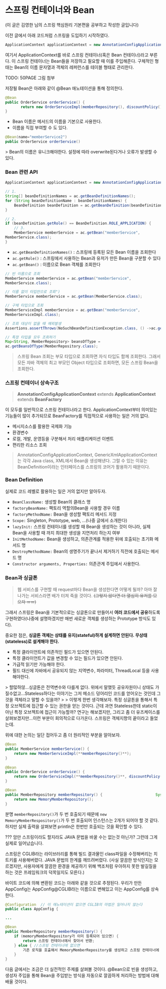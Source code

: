 # 스프링 컨테이너와 Bean
(이 글은 김영한 님의 스프링 핵심원리 기본편을 공부하고 작성한 글입니다)

이전 글에서 아래 코드처럼 스프링을 도입하기 시작하였다.

```java
ApplicationContext applicationContext = new AnnotationConfigApplicationContext(AppConfig.class);
```

여기서 ApplicationContext를 바로 스프링 컨테이너(혹은 Bean 컨테이너)라고 부른다. 이 스프링 컨테이너는 Bean들을 저장하고 필요할 때 이를 주입해준다. 구체적인 형태는 Bean의 이름 문자열과 객체의 레퍼런스를 테이블 형태로 관리한다.

TODO: 50PAGE 그림 첨부

저장될 Bean은 아래와 같이 @Bean 애노테이션을 통해 정의한다.

```java
@Bean
public OrderService orderService() {
       return new OrderServiceImpl(memberRepository(), discountPolicy());
}
```

- Bean 이름은 메서드의 이름을 기본으로 사용한다.
- 이름을 직접 부여할 수 도 있다.
```java
@Bean(name="memberService2")
public OrderService orderService()
```

<Caution>
> Bean의 이름은 유니크해야한다. 설정에 따라 overwrite된다거나 오류가 발생할 수 있다.  


### Bean 관련 API

```java
ApplicationContext applicationContext = new AnnotationConfigApplicationContext(AppConfig.class);

// 1.
String[] beanDefinitionNames = ac.getBeanDefinitionNames();
for (String beanDefinitionName : beanDefinitionNames) {
    BeanDefinition beanDefinition = ac.getBeanDefinition(beanDefinitionName);
}

// 2.
if (beanDefinition.getRole() == BeanDefinition.ROLE_APPLICATION) {
    // 3.
    MemberService memberService = ac.getBean("memberService",
MemberService.class);
}
```

- `ac.getBeanDefinitionNames()` : 스프링에 등록된 모든 Bean 이름을 조회한다
- `ac.getRole()` : 스프링에서 사용하는 Bean과 유저가 만든 Bean을 구분할 수 있다
- `ac.getBean()` : 이름으로 Bean 객체를 조회한다

```java
// 빈 이름으로 조회
MemberService memberService = ac.getBean("memberService",
MemberService.class);

// 이름 없이 타입만으로 조회")
MemberService memberService = ac.getBean(MemberService.class);

// 구체 타입으로 조회
MemberServiceImpl memberService = ac.getBean("memberService",
MemberServiceImpl.class);

// 조회 대상이 없을 때 예외발생
Assertions.assertThrows(NoSuchBeanDefinitionException.class, () ->ac.getBean("xxxxx", MemberService.class));

// 특정 타입을 모두 조회하기
Map<String, MemberRepository> beansOfType =
ac.getBeansOfType(MemberRepository.class);
```

> 스프링 Bean 조회는 부모 타입으로 조회하면 자식 타입도 함께 조회한다. 그래서 모든 자바 객체의 최고 부모인 Object 타입으로 조회하면, 모든 스프링 Bean을 조회한다.  


### 스프링 컨테이너 상속구조

> **AnnotationConfigApplicationContext** extends **ApplicationContext** extends **BeanFactory**  

이 모두를 일반적으로 스프링 컨테이너라고 한다. ApplicationContext부터 의미있는 기능들이 많이 추가되므로 BeanFactory를 직접적으로 사용하는 일은 거의 없다.

- 메시지소스를 활용한 국제화 기능
- 환경변수
- 로컬, 개발, 운영등을 구분해서 처리 애플리케이션 이벤트
- 편리한 리소스 조회


> AnnotationConfigApplicationContext, GenericXmlApplicationContext는 각각 Java class, XML에서 Bean을 생성해낸다. 그럴 수 있는 이유는 BeanDefinition이라는 인터페이스를 스프링의 코어가 활용하기 때문이다.  

### Bean Definition
실제로 코드 레벨로 활용하는 일은 거의 없지만 알아두자.

- `BeanClassName:` 생성할 Bean의 클래스 명
- `factoryBeanName:` 팩토리 역할의Bean을 사용할 경우 이름
- `factoryMethodName:` Bean을 생성할 팩토리 메서드 지정
- `Scope:` Singleton, Prototype, web, ...(나중 글에서 소개한다)
- `lazyInit:` 스프링 컨테이너를 생성할 때 Bean을 생성하는 것이 아니라, 실제 Bean을 사용할 때 까지 최대한 생성을 지연처리 하는지 여부
- `InitMethodName:` Bean을 생성하고, 의존관계를 적용한 뒤에 호출되는 초기화 메서드 명
- `DestroyMethodName:` Bean의 생명주기가 끝나서 제거하기 직전에 호출되는 메서드 명
- `Constructor arguments, Properties:` 의존관계 주입에서 사용한다.


### Bean과 싱글톤

> 웹 서비스를 구현할 때 request마다 Bean을 생성한다면 어떻게 될까? 아마 잘나가는 서비스라면 배가 터져 죽을 것이다. ~~(그렇지 않다면 더 열심히 유저를 모으자 ㅠㅠ)~~  

그래서 스프링은 Bean을 기본적으로는 싱글톤으로 만들어서 **여러 코드에서 공유**하도록 구현하였다(나중에 설명하겠지만 매번 새로운 객체를 생성하는 Prototype 방식도 있다).

중요한 점은,
**싱글톤 객체는 상태를 유지(stateful)하게 설계하면 안된다. 무상태(stateless)로 설계해야 한다.**

- 특정 클라이언트에 의존적인 필드가 있으면 안된다.
- 특정 클라이언트가 값을 변경할 수 있는 필드가 있으면 안된다.
- 가급적 읽기만 가능해야 한다.
- 필드 대신에 자바에서 공유되지 않는 지역변수, 파라미터, ThreadLocal 등을 사용해야한다.

<Question>
> 할많하않...싱글톤은 전역변수와 다를게 없다. 위에서 말했듯 공유자원이니 상태도 가질수없고...Stateless하다는 이야기는 그저 메소드 덩어리인 코드를 얻어오는 것인데 그것을 객체라고 말할 수 있을까?  
>   
> 이렇게 한번 생각해보자. 특정 싱글톤을 통해서 특정 오브젝트에 접근할 수 있는 권한을 얻는 것이다. 근데 과연 Stateless한데 static이 아닌 특정 오브젝트에 접근이 가능할까? 연구는 해보겠지만, 그리고 좀 더 유즈케이스를 살펴보겠지만...이런 부분이 회의적으로 다가온다. 스프링은 객체지향의 끝이라고 들었는데.  


위에 대한 논의는 일단 접어두고 좀 더 원리적인 부분을 알아보자.

```java
@Bean
public MemberService memberService() {
	return new MemberServiceImpl(**memberRepository()**);
}
  
@Bean
public OrderService orderService() {
	return new OrderServiceImpl(**memberRepository()**, discountPolicy());
}

@Bean
public MemberRepository memberRepository() {			  			System.out.println("call AppConfig.memberRepository");
	return new MemoryMemberRepository();
}
```

분명 `memberRepository()`가 두 번 호출되기 때문에 `new MemoryMemberRespository()`가 두 번 호출되어 인스턴스는 2개가 되어야 할 것 같다. 하지만 실제 출력을 살펴보면 println은 한번만 호출되는 것을 확인할 수 있다.

??? 암만 스프링이라도 할지라도 JAVA 문법을 바꿀 수는 없는것 아닌가? 그런데 그게 실제로 일어났습니다.

스프링은 CGLIB라는 라이브러리를 통해 빌드 결과물인 class파일을 수정해버리는 치트키를 사용해버렸다. JAVA 문법의 한계를 깨뜨려버렸다. (사실 깔끔한 방식인지는 모르겠지만, 사용자에게 깔끔한 환경을 제공하기 위해 백조처럼 우아하지 못한 발길질을 하는 것은 프레임워크의 덕목일지도 모른다.)

바이트 코드에 의해 변환된 코드는 아래와 같을 것으로 추정된다. 우리가 만든 AppConfig는 AppConfig@CGLIB라는 이름으로 변해있고 이는 AppConfig를 상속한다. 

```java
@Configuration	// 이 애노테이션이 없으면 CGLIB의 마법은 일어나지 않는다
public class AppConfig {

...

@Bean
public MemberRepository memberRepository() {
	if (memoryMemberRepository가 이미 등록되어 있으면) {
		return 스프링 컨테이너에서 찾아서 반환;
	} else { //스프링 컨테이너에 없으면
		기존 로직을 호출해서 MemoryMemberRepository를 생성하고 스프링 컨테이너에 등록 return 반환
	}
}
```



다음 글에서는 조금은 더 실전적인 주제를 살펴볼 것이다. @Bean으로 빈을 생성하고, 생성자 주입을 통해 Bean을 주입받는 방식을 자동으로 깔끔하게 처리하는 방법에 대해 배울 것이다.